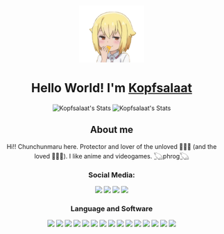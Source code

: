 <div align="center">
    <img src="la nako chikita.png" width="150px"/>
    <h1>
        Hello World! I'm <a href="https://github.com/Kopfsalaat">Kopfsalaat</a>
    </h1>
</div>
<div align="center">
    <img alt="Kopfsalaat's Stats" src="https://github-readme-stats.vercel.app/api?username=Kopfsalaat&count_private=true&theme=dark&hide_border=true&show_icons=true&locale=en" align="center" height="165px"/>
    <img alt="Kopfsalaat's Stats" src="https://github-readme-stats.vercel.app/api/top-langs/?username=Kopfsalaat&hide=html&theme=dark&hide_border=true&layout=compact" align="center" height="165px"/>
</div>
<div align="center">
    <h2>
        About me
    </h2>
    <p>
        Hi!! Chunchunmaru here. Protector and lover of the unloved 🐸🐊🐍 (and the loved 🐶🦆🦊). I like anime and videogames. 𓆏phrog𓆏
    </p>
</div>

<div align="center">
    <h3 align="center">Social Media:</h3>
    <a href="https://www.instagram.com/chunchunmaaru._/?hl=es-la" target="_blank"><img src="https://img.icons8.com/?id=42819&size=2x&color=000000" height="70px"/></a>
    <a href="https://twitter.com/Kopfsalat7" target="_blank"><img src="https://img.icons8.com/?id=104322&size=2x&color=000000" height="100px"/></a>
    <a href="https://www.facebook.com/josefiitahbull.flores" target="_blank"><img src="https://img.icons8.com/?id=42804&size=2x&color=000000" height="70px"/></a>
    <a href="https://www.pinterest.cl/josefitahd/_created" target="_blank"><img src="https://img.icons8.com/?id=43180&size=2x&color=000000" height="70px"/></a>
</div>
<div align="center">
    <h3 align="center">Language and Software</h3>
    <img src="https://img.icons8.com/?id=121111&size=2x&color=000000" height="70px"/>
    <img src="https://img.icons8.com/?id=121464&size=2x&color=000000" height="70px"/>
    <img src="https://img.icons8.com/?id=46630&size=2x&color=000000" height="70px"/>
    <img src="https://img.icons8.com/?id=46605&size=2x&color=000000" height="70px"/>
    <img src="https://img.icons8.com/?id=107497&size=2x&color=000000" height="70px"/>
    <img src="https://img.icons8.com/?id=gYCTehfTlYk5&size=2x&color=000000" height="70px"/>
    <img src="https://img.icons8.com/?id=121463&size=2x&color=000000" height="70px"/>
    <img src="https://img.icons8.com/?id=46565&size=2x&color=000000" height="70px"/>
    <img src="https://img.icons8.com/?id=035lX6KoNhZf&size=2x&color=000000" height="70px"/>
    <img src="https://img.icons8.com/?id=42931&size=2x&color=000000" height="70px"/>
    <img src="https://img.icons8.com/?id=46979&size=2x&color=000000" height="70px"/>
    <img src="https://img.icons8.com/?id=42965&size=2x&color=000000" height="70px"/>
    <img src="https://img.icons8.com/?id=cjkjgEA3dnHx&size=2x&color=000000" height="70px"/>
    <img src="https://img.icons8.com/?id=42874&size=2x&color=000000" height="70px"/>
    <img src="https://img.icons8.com/?id=0ioabcvZG78O&size=2x&color=000000" height="70px"/>
</div>
